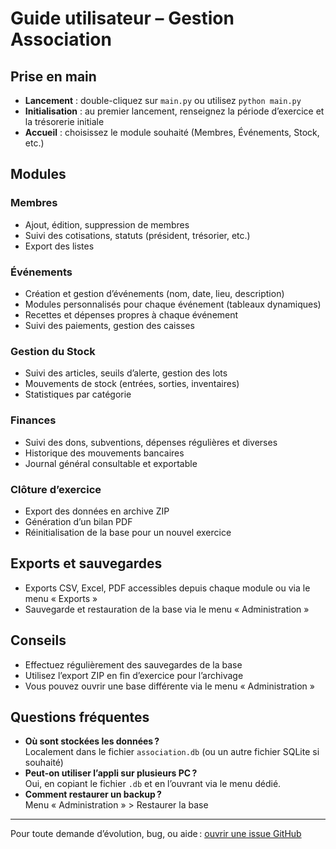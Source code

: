 # Guide utilisateur – Gestion Association

## Prise en main

- **Lancement** : double-cliquez sur `main.py` ou utilisez `python main.py`
- **Initialisation** : au premier lancement, renseignez la période d’exercice et la trésorerie initiale
- **Accueil** : choisissez le module souhaité (Membres, Événements, Stock, etc.)

## Modules

### Membres

- Ajout, édition, suppression de membres
- Suivi des cotisations, statuts (président, trésorier, etc.)
- Export des listes

### Événements

- Création et gestion d’événements (nom, date, lieu, description)
- Modules personnalisés pour chaque événement (tableaux dynamiques)
- Recettes et dépenses propres à chaque événement
- Suivi des paiements, gestion des caisses

### Gestion du Stock

- Suivi des articles, seuils d’alerte, gestion des lots
- Mouvements de stock (entrées, sorties, inventaires)
- Statistiques par catégorie

### Finances

- Suivi des dons, subventions, dépenses régulières et diverses
- Historique des mouvements bancaires
- Journal général consultable et exportable

### Clôture d’exercice

- Export des données en archive ZIP
- Génération d’un bilan PDF
- Réinitialisation de la base pour un nouvel exercice

## Exports et sauvegardes

- Exports CSV, Excel, PDF accessibles depuis chaque module ou via le menu « Exports »
- Sauvegarde et restauration de la base via le menu « Administration »

## Conseils

- Effectuez régulièrement des sauvegardes de la base
- Utilisez l’export ZIP en fin d’exercice pour l’archivage
- Vous pouvez ouvrir une base différente via le menu « Administration »

## Questions fréquentes

- **Où sont stockées les données ?**  
  Localement dans le fichier `association.db` (ou un autre fichier SQLite si souhaité)
- **Peut-on utiliser l’appli sur plusieurs PC ?**  
  Oui, en copiant le fichier `.db` et en l’ouvrant via le menu dédié.
- **Comment restaurer un backup ?**  
  Menu « Administration » > Restaurer la base

---

Pour toute demande d’évolution, bug, ou aide : [ouvrir une issue GitHub](https://github.com/ton-repo/issues)